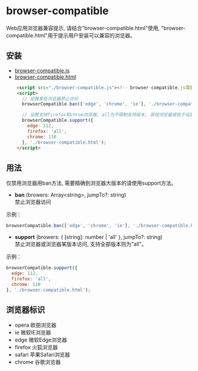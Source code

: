 # browser-compatible

Web应用浏览器兼容提示, 请结合"browser-compatible.html"使用, "browser-compatible.html"用于提示用户安装可以兼容的浏览器。

## 安装
- [browser-compatible.js](http://192.168.24.12/share/browser-compatible/browser-compatible.js)
- [browser-compatible.html](http://192.168.24.12/share/browser-compatible/browser-compatible.html?explore-name=edge&current-big-version=110&limit-version=112&support-browser=edge,firefox,chrome)

```html
    <script src="./browser-compatible.js"><!-- browser-compatible.js需置于页面最顶部 --></script>
    <script>
      // 设置某些浏览器禁止访问
      browserCompatible.ban(['edge', 'chrome', 'ie'], './browser-compatible.html');

      // 设置支持firefox和chrom浏览器, all为不限制支持版本, 其他浏览器或低于设置版本不支持访问
      browserCompatible.support({
        edge: 112,
        firefox: 'all',
        chrome: 110
      }, './browser-compatible.html');
    </script>
```

## 用法
仅禁用浏览器用ban方法, 需要精确到浏览器大版本的请使用support方法。

- <b>ban</b> (browers: Array\<string\>, jumpTo?: string)    
禁止浏览器访问

示例：
```javascript
browserCompatible.ban(['edge', 'chrome', 'ie'], './browser-compatible.html');
```

- <b>support</b> (browers: { [string]: number | 'all' }, jumpTo?: string)    
禁止浏览器或浏览器某版本访问, 支持全部版本则为"all"。

示例：
```javascript
browserCompatible.support({
  edge: 112,
  firefox: 'all',
  chrome: 110
}, './browser-compatible.html');
```

## 浏览器标识
- opera 欧朋浏览器
- ie 微软IE浏览器
- edge 微软Edge浏览器
- firefox 火狐浏览器
- safari 苹果Safari浏览器
- chrome 谷歌浏览器
